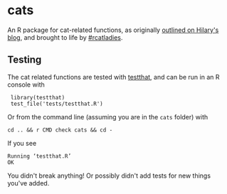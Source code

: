 cats
====

An R package for cat-related functions, as originally [outlined on Hilary's blog](http://hilaryparker.com/2014/04/29/writing-an-r-package-from-scratch/), and brought to life by [#rcatladies](https://twitter.com/search?src=typd&q=%23rcatladies).


## Testing

The cat related functions are tested with [testthat](https://github.com/hadley/testthat), and can be run in an R console with

     library(testthat)
     test_file('tests/testthat.R')
Or from the command line (assuming you are in the `cats` folder) with

    cd .. && r CMD check cats && cd -
If you see

    Running ‘testthat.R’
    OK
You didn't break anything! Or possibly didn't add tests for new things you've added.